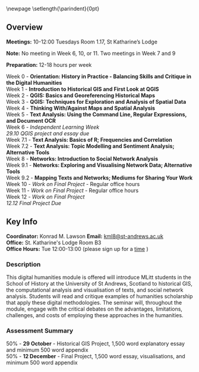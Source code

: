\newpage
\setlength{\parindent}{0pt}

## Overview

**Meetings:** 10-12:00 Tuesdays Room 1.17, St Katharine’s Lodge  

**Note:** No meeting in Week 6, 10, or 11. Two meetings in Week 7 and 9

**Preparation:** 12-18 hours per week  

Week 0 - **Orientation: History in Practice - Balancing Skills and Critique in the Digital Humanities**   
Week 1 - **Introduction to Historical GIS and First Look at QGIS**  
Week 2 - **QGIS: Basics and Georeferencing Historical Maps**   
Week 3 - **QGIS: Techniques for Exploration and Analysis of Spatial Data**  
Week 4 - **Thinking With/Against Maps and Spatial Analysis**   
Week 5 - **Text Analysis: Using the Command Line, Regular Expressions, and Document OCR**  
Week 6 - *Independent Learning Week*  
*29.10 QGIS project and essay due*  
Week 7.1 - **Text Analysis: Basics of R; Frequencies and Correlation**  
Week 7.2 - **Text Analysis: Topic Modelling and Sentiment Analysis; Alternative Tools**  
Week 8 - **Networks: Introduction to Social Network Analysis**  
Week 9.1 - **Networks: Exploring and Visualising Network Data; Alternative Tools**  
Week 9.2 - **Mapping Texts and Networks; Mediums for Sharing Your Work**  
Week 10 - *Work on Final Project* - Regular office hours   
Week 11 - *Work on Final Project* - Regular office hours   
Week 12 - *Work on Final Project*  
*12.12 Final Project Due*  

## Key Info

**Coordinator:** Konrad M. Lawson **Email:** kml8@st-andrews.ac.uk  
**Office:** St. Katharine's Lodge Room B3  
**Office Hours:** Tue 12:00-13:00 (please sign up for a [time](https://goo.gl/Rh19wj) )

### Description

This digital humanities module is offered will introduce MLitt students in the School of History at the University of St Andrews, Scotland to historical GIS, the computational analysis and visualisation of texts, and social network analysis. Students will read and critique examples of humanities scholarship that apply these digital methodologies. The seminar will, throughout the module, engage with the critical debates on the advantages, limitations, challenges, and costs of employing these approaches in the humanities.

### Assessment Summary

50% - **29 October** - Historical GIS Project, 1,500 word explanatory essay and minimum 500 word appendix  
50% - **12 December** - Final Project, 1,500 word essay, visualisations, and minimum 500 word appendix


